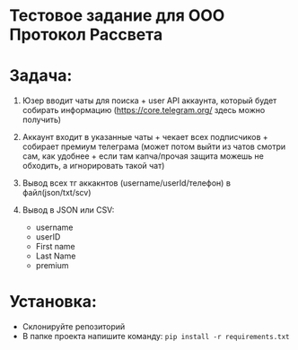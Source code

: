 # Тестовое задание для ООО Протокол Рассвета

# Задача:

1) Юзер вводит чаты для поиска + user API аккаунта, который будет собирать информацию (https://core.telegram.org/ здесь можно получить)
2) Аккаунт входит в указанные чаты + чекает всех подписчиков + собирает премиум телеграма (может потом выйти из чатов смотри сам, как удобнее + если там капча/прочая защита можешь не обходить, а игнорировать такой чат)
3) Вывод всех тг аккакнтов (username/userId/телефон) в файл(json/txt/scv)
4) Вывод в JSON или CSV:
         
    * username
    * userID 
    * First name
    * Last Name
    * premium

# Установка:
* Склонируйте репозиторий
* В папке проекта напишите команду:
`pip install -r requirements.txt`